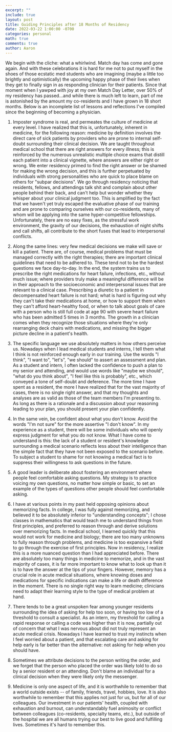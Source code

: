 ```yaml
---
excerpt: ""
include: true
layout: post
title: Guiding Principles after 18 Months of Residency 
date: 2022-03-22 1:00:00 -0700
categories: personal 
math: true
comments: true
author: Aaron
---
```


We begin with the cliche: what a whirlwind. Match day has come and gone again. And with these celebrations it is hard for me not to put myself in the shoes of those ecstatic med students who are imagining (maybe a little too brightly and optimistically) the upcoming happy phase of their lives when they get to finally sign in as responding clinician for their patients. Since that moment when I yawped with joy at my own Match Day Letter, over 50% of my residency has passed...and while there is much left to learn, part of me is astonished by the amount my co-residents and I have grown in 18 short months. Below is an incomplete list of lessons and reflections I've compiled since the beginning of becoming a physician.  

1. Imposter syndrome is real, and permeates the culture of medicine at every level. I have realized that this is, unfortunately, inherent in medicine, for the following reason: medicine by definition involves the direct care of sick patients by providers who are prone to internal self-doubt surrounding their clinical decision. We are taught throughout medical school that there are right answers for every illness; this is reinforced by the numerous unrealistic multiple choice exams that distill each patient into a clinical vignette, where answers are either right or wrong. We enter residency primed to find the right answer or be shamed for making the wrong decision, and this is further perpetuated by individuals with strong personalities who are quick to place blame on others for "subpar decisions". We go through residency noticing that residents, fellows, and attendings talk shit and complain about other people behind their back, and can't help but wonder whether they whisper about your clinical judgment too. This is amplified by the fact that we haven't yet truly escaped the evaluative phase of our training and are prone to comparing ourselves with our co-residents, many of whom will be applying into the same hyper-competitive fellowships. Unfortunately, there are no easy fixes, as the stressful work environment, the gravity of our decisions, the exhaustion of night shifts and call shifts, all contribute to the short fuses that lead to interpersonal conflicts.  

2. Along the same lines: very few medical decisions we make will save or kill a patient. There are, of course, medical problems that must be managed correctly with the right therapies; there are important clinical guidelines that need to be adhered to. These tend not to be the hardest questions we face day-to-day. In the end, the system trains us to prescribe the right medications for heart failure, infections, etc., without much issue; where providers truly make a meaningful difference will be in their approach to the socioeconomic and interpersonal issues that are relevant to a clinical case. Prescribing a diuretic to a patient in decompensated heart failure is not hard; what is hard is figuring out why they can't take their medications at home, or how to support them when they can't afford heart-healthy food, or when to talk about goals of care with a person who is still full code at age 90 with severe heart failure who has been admitted 5 times in 3 months. The growth in a clinician comes when they recognize those situations where they're only rearranging deck chairs with medications, and missing the bigger picture decline in a patient's health.  

3. The specific language we use absolutely matters in how others perceive us. Nowadays when I lead medical students and interns, I tell them what I think is not reinforced enough early in our training. Use the words "I think", "I want to", "let's", "we should" to assert an assessment and plan. As a student and intern, I often lacked the confidence to push a plan to my senior and attending, and would use words like "maybe we should", "what do you think about", "I feel like this is probably", etc., which conveyed a tone of self-doubt and deference. The more time I have spent as a resident, the more I have realized that for the vast majority of cases, there is no single right answer, and that my thoughts and analyses are as valid as those of the team members I'm presenting to. As long as there is a rationale and a discussion about your reasoning leading to your plan, you should present your plan confidently.  

4. In the same vein, be confident about what you don't know. Avoid the words "I'm not sure" for the more assertive "I don't know". In my experience as a student, there will be some individuals who will openly express judgment for what you do not know. What I have come to understand is this: the lack of a student or resident's knowledge surrounding a medical scenario reflects less about their intelligence than the simple fact that they have not been exposed to the scenario before. To subject a student to shame for not knowing a medical fact is to suppress their willingness to ask questions in the future.  

5. A good leader is deliberate about fostering an environment where people feel comfortable asking questions. My strategy is to practice voicing my own questions, no matter how simple or basic, to set an example of the types of questions other people should feel comfortable asking.  

5. I have at various points in my past held opposing opinions about memorizing facts. In college, I was fully against memorizing, and believed it to be absolutely inferior to "understanding concepts"; I chose classes in mathematics that would teach me to understand things from first principles, and preferred to reason through and derive solutions over memorizing facts. In medical school, I learned quickly that this would not work for medicine and biology; there are too many unknowns to fully reason through problems, and medicine is too expansive a field to go through the exercise of first principles. Now in residency, I realize this is a more nuanced question than I had appreciated before. There are absolutely too many things in medicine to memorize, and in the vast majority of cases, it is far more important to know what to look up than it is to have the answer at the tips of your fingers. However, memory has a crucial role in acute medical situations, where knowing doses and medications for specific indications can make a life or death difference in the moment. There is no single right way to learn medicine; clinicians need to adapt their learning style to the type of medical problem at hand.  

6. There tends to be a great unspoken fear among younger residents surrounding the idea of asking for help too soon, or having too low of a threshold to consult a specialist. As an intern, my threshold for calling a rapid response or calling a code was higher than it is now, partially out of concern that what I was nervous about did not truly represent an acute medical crisis. Nowadays I have learned to trust my instincts when I feel worried about a patient, and that escalating care and asking for help early is far better than the alternative: not asking for help when you should have.  

7. Sometimes we attribute decisions to the person writing the order, and we forget that the person who placed the order was likely told to do so by a senior resident or an attending. Don't blame an individual for a clinical decision when they were likely only the messenger.  

8. Medicine is only one aspect of life, and it is worthwhile to remember that a world outside exists -- of family, friends, travel, hobbies, love. It is also worthwhile to remember that this applies not just for us, but for all of our colleagues. Our investment in our patients' health, coupled with exhaustion and burnout, can understandably fuel animosity or conflict between colleagues (co-residents, specialty teams, etc.), but outside of the hospital we are all humans trying our best to live good and fulfilling lives. Sometimes it's hard to remember this.  


